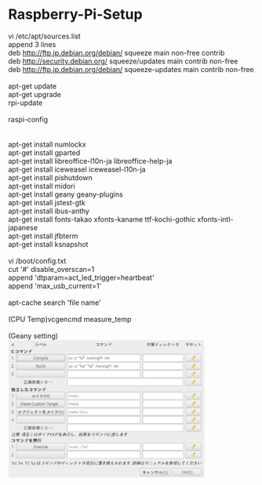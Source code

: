 # Raspberry-Pi-Setup

vi /etc/apt/sources.list<BR>
append 3 lines<BR>
deb http://ftp.jp.debian.org/debian/ squeeze main non-free contrib<BR>
deb http://security.debian.org/ squeeze/updates main contrib non-free<BR>
deb http://ftp.jp.debian.org/debian/ squeeze-updates main contrib non-free<BR>
<BR>
apt-get update<BR>
apt-get upgrade<BR>
rpi-update<BR>
<BR>
raspi-config<BR>
<BR>
<BR>
apt-get install numlockx<BR>
apt-get install gparted<BR>
apt-get install libreoffice-l10n-ja libreoffice-help-ja<BR>
apt-get install iceweasel iceweasel-l10n-ja<BR>
apt-get install pishutdown<BR>
apt-get install midori<BR>
apt-get install geany geany-plugins<BR>
apt-get install jstest-gtk<BR>
apt-get install ibus-anthy<BR>
apt-get install fonts-takao xfonts-kaname ttf-kochi-gothic xfonts-intl-japanese<BR>
apt-get install jfbterm<BR>
apt-get install ksnapshot<BR>
<BR>
vi /boot/config.txt<BR>
cut '#' disable_overscan=1<BR>
append 'dtparam=act_led_trigger=heartbeat'<BR>
append 'max_usb_current=1'<BR>
<BR>
apt-cache search 'file name'<BR>
<BR>
(CPU Temp)vcgencmd measure_temp<BR>
<BR>
(Geany setting)<BR>
<img src="geany_compile_setting.png" width="80%" height="80%" >
